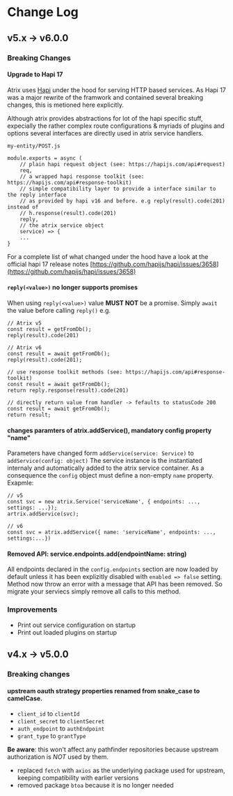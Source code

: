 # Change Log

## v5.x -> v6.0.0

### Breaking Changes

#### Upgrade to Hapi 17

Atrix uses [Hapi](http://hapijs.com) under the hood for serving HTTP based services. As Hapi 17 was a major rewrite of the framwork and contained several breaking changes, this is metioned here explicitly.

Although atrix provides abstractions for lot of the hapi specific stuff, expecially the rather complex route configurations & myriads of plugins and options several interfaces are directly used in atrix service handlers.

`my-entity/POST.js`
```
module.exports = async (
	// plain hapi request object (see: https://hapijs.com/api#request)
    req, 
    // a wrapped hapi response toolkit (see: https://hapijs.com/api#response-toolkit)
    // simple compatibility layer to provide a interface similar to the reply interface
    // as provided by hapi v16 and before. e.g reply(result).code(201) instead of
    // h.response(result).code(201)
    reply, 
    // the atrix service object
    service) => {
	...
}
```

For a complete list of what changed under the hood have a look at the official hapi 17 release notes [https://github.com/hapijs/hapi/issues/3658](https://github.com/hapijs/hapi/issues/3658)

#### `reply(<value>)` no longer supports promises

When using `reply(<value>)` value **MUST NOT** be a promise. Simply `await` the value before calling `reply()` e.g.

```
// Atrix v5
const result = getFromDb();
reply(result).code(201)

// Atrix v6
const result = await getFromDb();
reply(result).code(201);

// use response toolkit methods (see: https://hapijs.com/api#response-toolkit)
const result = await getFromDb();
return reply.response(result).code(201)

// directly return value from handler -> fefaults to statusCode 200
const result = await getFromDb();
return result;

```

#### changes paramters of atrix.addService(), mandatory config property "name"

Parameters have changed form `addService(service: Service)` to `addService(config: object)`
The service instance is the instantiated internaly and automatically added to the atrix service container. As a consequence the `config` object must define a non-empty `name` property.
Exapmle:
```
// v5
const svc = new atrix.Service('serviceName', { endpoints: ..., settings: ...});
artrix.addService(svc);

// v6
const svc = atrix.addService({ name: 'serviceName', endpoints: ..., settings:...})

````

#### Removed API: service.endpoints.add(endpointName: string)

All endpoints declared in the `config.endpoints` section are now loaded by default unless it has been explizitly disabled with `enabled => false` setting.
Method now throw an error with a message that API has been removed. So migrate your serviecs simply remove all calls to this method. 

### Improvements

* Print out service configuration on startup
*  Print out loaded plugins on startup

## v4.x -> v5.0.0

### Breaking changes

#### upstream oauth strategy properties renamed from snake_case to camelCase.
 - `client_id` to `clientId`
 - `client_secret` to `clientSecret`
 - `auth_endpoint` to `authEndpoint`
 - `grant_type` to `grantType`

**Be aware**: this won't affect any pathfinder repositories because upstream authorization is *NOT* used by them.

- replaced `fetch` with `axios` as the underlying package used for upstream, keeping compatibility with earlier versions
- removed package `btoa` because it is no longer needed
